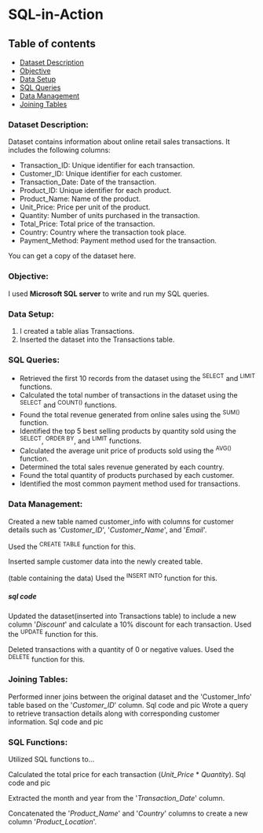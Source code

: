 # SQL-in-Action

## Table of contents
- [Dataset Description](#dataset-description)
- [Objective](#objective)
- [Data Setup](#data-setup)
- [SQL Queries](#sql-queries)
- [Data Management](#data-management)
- [Joining Tables](joining-tables)

### Dataset Description: 
 Dataset contains information about online retail sales transactions. It includes the following columns:
  - Transaction_ID: Unique identifier for each transaction.
  - Customer_ID: Unique identifier for each customer.
  - Transaction_Date: Date of the transaction.
  - Product_ID: Unique identifier for each product.
  - Product_Name: Name of the product.
  - Unit_Price: Price per unit of the product.
  - Quantity: Number of units purchased in the transaction.
  - Total_Price: Total price of the transaction.
  - Country: Country where the transaction took place.
  - Payment_Method: Payment method used for the transaction.

You can get a copy of the dataset here.

### Objective:
I used **Microsoft SQL server** to write and run my SQL queries.

### Data Setup:
1. I created a table alias Transactions.
2. Inserted the dataset into the Transactions table.

### SQL Queries:
-	Retrieved the first 10 records from the dataset using the <sup>SELECT</sup> and <sup>LIMIT</sup> functions.
-	Calculated the total number of transactions in the dataset using the <sup>SELECT</sup> and <sup>COUNT()</sup> functions.
-	Found the total revenue generated from online sales using the <sup>SUM()</sup> function.
-	Identified the top 5 best selling products by quantity sold using the <sup>SELECT</sup>, <sup>ORDER BY</sup>, and <sup>LIMIT</sup> functions.
-	Calculated the average unit price of products sold using the <sup>AVG()</sup> function.
-	Determined the total sales revenue generated by each country.
-	Found the total quantity of products purchased by each customer.
-	Identified the most common payment method used for transactions.
  
### Data Management:
 Created a new table named customer_info with columns for customer details such as '*Customer_ID*', '*Customer_Name*', and '*Email*'.
   
   Used the <sup>CREATE TABLE</sup> function for this.

Inserted sample customer data into the newly created table.

  (table containing the data)
   Used the <sup>INSERT INTO</sup> function for this.
##### sql code

Updated the dataset(inserted into Transactions table) to include a new column '*Discount*' and calculate a 10% discount for each transaction.
Used the <sup>UPDATE</sup> function for this.

Deleted transactions with a quantity of 0 or negative values.
Used the <sup>DELETE</sup> function for this.

### Joining Tables:

Performed inner joins between the original dataset and the 'Customer_Info' table based on the '*Customer_ID*' column.
Sql code and pic
Wrote a query to retrieve transaction details along with corresponding customer information.
Sql code and pic

### SQL Functions:
Utilized SQL functions to...

Calculated the total price for each transaction (*Unit_Price* * *Quantity*).
Sql code and pic

Extracted the month and year from the '*Transaction_Date*' column.

Concatenated the '*Product_Name*' and '*Country*' columns to create a new column '*Product_Location*'.
